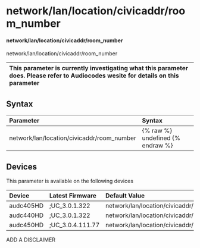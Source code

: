 ﻿---
description: network/lan/location/civicaddr/room_number
search: false
---

# network/lan/location/civicaddr/room_number

#### network/lan/location/civicaddr/room_number

network/lan/location/civicaddr/room_number


| This parameter is currently investigating what this parameter does. Please refer to Audiocodes wesite for details on this parameter | 
| :--- |

## Syntax
| Parameter | Syntax |
| :--- | :--- |
|network/lan/location/civicaddr/room_number | {% raw %} undefined {% endraw %}|

## Devices
This parameter is available on the following devices

| Device | Latest Firmware | Default Value |
|:---|:---|:---|
| audc405HD | ;UC_3.0.1.322 | network/lan/location/civicaddr/room_number= 
| audc440HD | ;UC_3.0.1.322 | network/lan/location/civicaddr/room_number= 
| audc450HD | ;UC_3.0.4.111.77 | network/lan/location/civicaddr/room_number= 

ADD A DISCLAIMER
